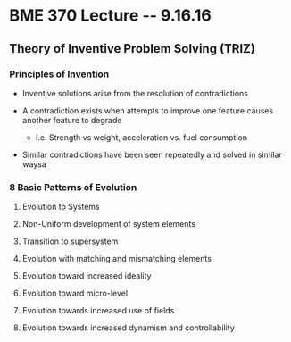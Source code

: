 # BME 370 Lecture -- 9.16.16

## Theory of Inventive Problem Solving (TRIZ)

### Principles of Invention

- Inventive solutions arise from the resolution of contradictions

- A contradiction exists when attempts to improve one feature causes another
  feature to degrade

    - i.e. Strength vs weight, acceleration vs. fuel consumption

- Similar contradictions have been seen repeatedly and solved in similar waysa

### 8 Basic Patterns of Evolution

1. Evolution to Systems

2. Non-Uniform development of system elements

3. Transition to supersystem

4. Evolution with matching and mismatching elements

5. Evolution toward increased ideality

6. Evolution toward micro-level

7. Evolution towards increased use of fields

8. Evolution towards increased dynamism and controllability
